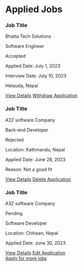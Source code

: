 <!DOCTYPE html>
<html lang="en">
<head>
  <meta charset="UTF-8">
  <meta name="viewport" content="width=device-width, initial-scale=1.0">
  <title>Applied Jobs</title>
  <link rel="stylesheet" href="applied jobs.css">
  <link rel="stylesheet" href="https://cdnjs.cloudflare.com/ajax/libs/font-awesome/5.15.3/css/all.min.css">
</head>
<body>
  <div class="container">
    <h1>Applied Jobs</h1>
    <div class="jobs-list">
      <div class="job accepted">
        <div class="job-content">
          <div class="job-info">
            <h3>Job Title</h3>
            <p class="job-company">Bhatta Tech Solutions</p>
            <p class="position">Software Engineer</p>
            <p class="status">Accepted</p>
            <p>Applied Date: July 1, 2023</p>
            <p>Interview Date: July 10, 2023</p>
            <p>Hetauda, Nepal</p>
          </div>
          <div class="job-actions">
            <a href="#">View Details</a>
            <a href="#">Withdraw Application</a>
          </div>
        </div>
      </div>
      <div class="job rejected">
        <div class="job-content">
          <div class="job-info">
            <h3>Job Title</h3>
            <p class="job-company">A2Z software Company</p>
            <p class="position">Back-end Developer</p>
            <p class="status">Rejected</p>
            <p>Location: Kathmandu, Nepal</p>
            <p>Applied Date: June 28, 2023</p>
            <p>Reason: Not a good fit</p>
          </div>
          <div class="job-actions">
            <a href="#">View Details</a>
            <a href="#">Delete Application</a>
          </div>
        </div>
      </div>
      <div class="job pending">
        <div class="job-content">
          <div class="job-info">
            <h3>Job Title</h3>
            <p class="job-company">A3Z software Company</p>
            <p class="status">Pending</p>
            <p class="position">Software Developer</p>
            <p>Location: Chitwan, Nepal</p>
            <p>Applied Date: June 30, 2023</p>
          </div>
          <div class="job-actions">
            <a href="#">View Details</a>
            <a href="#">Edit Application</a>
          </div>
        </div>
      </div>
    </div>
    <div class="para">
   <a href="http://localhost/jobportal/jobs.html?search=#">Apply for more jobs</a>
   </div>
  </div>
  <script src="applied-jobs.js"></script>
</body>
</html>
